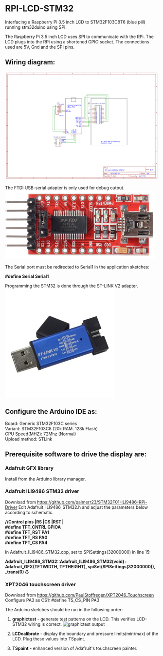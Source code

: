 # RPI-LCD-STM32
Interfacing a Raspberry Pi 3.5 inch LCD to STM32F103C8T6 (blue pill) running stm32duino using SPI.

The Raspberry Pi 3.5 inch LCD uses SPI to communicate with the RPi. The LCD plugs into the RPi using a shortened GPIO socket.
The connections used are 5V, Gnd and the SPI pins.

## Wiring diagram:
  ![LCD_STM32 wiring](/images/Schematic.png)
  
The FTDI USB-serial adapter is only used for debug output. 
  ![USB-serial adapter](/images/USBSerialAdapter.PNG)

The Serial port must be redirected to Serial1 in the application
sketches:

  **#define Serial Serial1**

Programming the STM32 is done through the ST-LINK V2 adapter.
![ST-LINK V2](/images/stlinkv2.jpg)

## Configure the Arduino IDE as:

Board: Generic STM32F103C series  
Variant: STM32F103C8 (20k RAM. 128k Flash)  
CPU Speed(MHZ): 72Mhz (Normal)  
Upload method: STLink

## Prerequisite software to drive the display are:

### Adafruit GFX library
  Install from the Arduino library manager.
### Adafruit ILI9486 STM32 driver
  Download from https://github.com/palmerr23/STM32F01-ILI9486-RPi-Driver
  Edit Adafruit_ILI9486_STM32.h and adjust the parameters below according to schematic.

**//Control pins |RS |CS |RST|**  
**#define TFT_CNTRL      GPIOA**  
**#define TFT_RST        PA1**  
**#define TFT_RS         PA0**  
**#define TFT_CS         PA4**    

In Adafruit_ILI9486_STM32.cpp, set to SPISettings(32000000) in line 15:

  **Adafruit_ILI9486_STM32::Adafruit_ILI9486_STM32(void) : Adafruit_GFX(TFTWIDTH, TFTHEIGHT), spiSet(SPISettings(32000000)), _trans(0) {}**

### XPT2046 touchscreen driver
  Download from https://github.com/PaulStoffregen/XPT2046_Touchscreen
  Configure PA3 as CS1:
  #define TS_CS_PIN  PA3

The Arduino sketches should be run in the following order:

1. **graphictest** - generate test patterns on the LCD. This verifies LCD-STM32 wiring is correct.
![graphictest output](/images/graphictest.jpg)

2. **LCDcalibrate** - display the boundary and pressure limits(min/max) of the LCD. Plug these values into TSpaint.
3. **TSpaint** - enhanced version of Adafruit's touchscreen painter.
